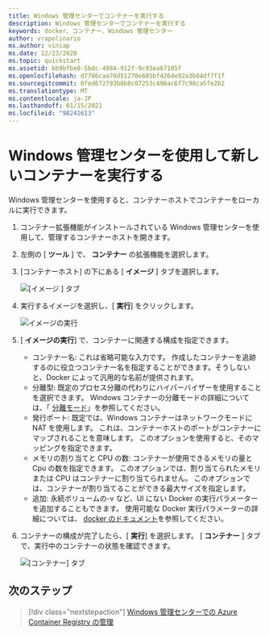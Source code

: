 ```yaml
---
title: Windows 管理センターでコンテナーを実行する
description: Windows 管理センターでコンテナーを実行する
keywords: docker、コンテナー、Windows 管理センター
author: vrapolinario
ms.author: viniap
ms.date: 12/23/2020
ms.topic: quickstart
ms.assetid: bb9bfbe0-5bdc-4984-912f-9c93ea67105f
ms.openlocfilehash: d7786caa70d51270e685bf4264e92a3b84df7f1f
ms.sourcegitcommit: 0fed672793b8b0c07253c498ac6f7c98ca5fe2b2
ms.translationtype: MT
ms.contentlocale: ja-JP
ms.lasthandoff: 01/15/2021
ms.locfileid: "98241613"
---
```

# <a name="run-new-containers-using-windows-admin-center"></a>Windows 管理センターを使用して新しいコンテナーを実行する

Windows 管理センターを使用すると、コンテナーホストでコンテナーをローカルに実行できます。 

1. コンテナー拡張機能がインストールされている Windows 管理センターを使用して、管理するコンテナーホストを開きます。
2. 左側の [ **ツール** ] で、 **コンテナー** の拡張機能を選択します。 
3. [コンテナーホスト] の下にある [ **イメージ** ] タブを選択します。

    ![[イメージ ] タブ](./media/WAC-Images.png)

4. 実行するイメージを選択し、[ **実行**] をクリックします。

    ![イメージの実行](./media/WAC-RunContainers.png)

5. [ **イメージの実行**] で、コンテナーに関連する構成を指定できます。

    - コンテナー名: これは省略可能な入力です。 作成したコンテナーを追跡するのに役立つコンテナー名を指定することができます。そうしないと、Docker によって汎用的な名前が提供されます。
    - 分離型: 既定のプロセス分離の代わりにハイパーバイザーを使用することを選択できます。 Windows コンテナーの分離モードの詳細については、「 [分離モード](../manage-containers/hyperv-container.md)」を参照してください。
    - 発行ポート: 既定では、Windows コンテナーはネットワークモードに NAT を使用します。 これは、コンテナーホストのポートがコンテナーにマップされることを意味します。 このオプションを使用すると、そのマッピングを指定できます。
    - メモリの割り当てと CPU の数: コンテナーが使用できるメモリの量と Cpu の数を指定できます。 このオプションでは、割り当てられたメモリまたは CPU はコンテナーに割り当てられません。 このオプションでは、コンテナーが割り当てることができる最大サイズを指定します。
    - 追加: 永続ボリュームの-v など、UI にない Docker の実行パラメーターを追加することもできます。 使用可能な Docker 実行パラメーターの詳細については、 [docker のドキュメント](https://docs.docker.com/engine/reference/commandline/run/)を参照してください。

6. コンテナーの構成が完了したら、[ **実行**] を選択します。 [ **コンテナー** ] タブで、実行中のコンテナーの状態を確認できます。

    ![[コンテナー] タブ](./media/WAC-Containers.png)

## <a name="next-steps"></a>次のステップ

> [!div class="nextstepaction"]
> [Windows 管理センターでの Azure Container Registry の管理](./wac-acr.md)